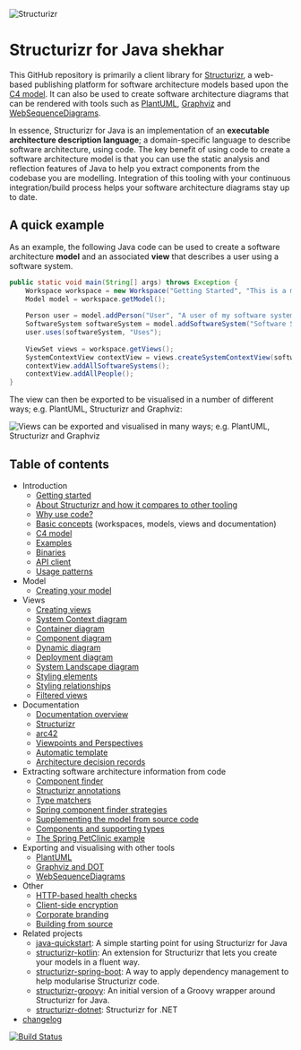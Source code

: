 ![Structurizr](docs/images/structurizr-banner.png)

# Structurizr for Java shekhar

This GitHub repository is primarily a client library for [Structurizr](https://structurizr.com), a web-based publishing platform for software architecture models based upon the [C4 model](https://c4model.com). It can also be used to create software architecture diagrams that can be rendered with tools such as  [PlantUML](docs/plantuml.md), [Graphviz](docs/graphviz-and-dot.md) and [WebSequenceDiagrams](docs/websequencediagrams.md).

In essence, Structurizr for Java is an implementation of an __executable architecture description language__; a domain-specific language to describe software architecture, using code. The key benefit of using code to create a software architecture model is that you can use the static analysis and reflection features of Java to help you extract components from the codebase you are modelling. Integration of this tooling with your continuous integration/build process helps your software architecture diagrams stay up to date.

## A quick example

As an example, the following Java code can be used to create a software architecture __model__ and an associated __view__ that describes a user using a software system.

```java
public static void main(String[] args) throws Exception {
    Workspace workspace = new Workspace("Getting Started", "This is a model of my software system.");
    Model model = workspace.getModel();
    
    Person user = model.addPerson("User", "A user of my software system.");
    SoftwareSystem softwareSystem = model.addSoftwareSystem("Software System", "My software system.");
    user.uses(softwareSystem, "Uses");
    
    ViewSet views = workspace.getViews();
    SystemContextView contextView = views.createSystemContextView(softwareSystem, "SystemContext", "An example of a System Context diagram.");
    contextView.addAllSoftwareSystems();
    contextView.addAllPeople();
}
```

The view can then be exported to be visualised in a number of different ways; e.g. PlantUML, Structurizr and Graphviz:

![Views can be exported and visualised in many ways; e.g. PlantUML, Structurizr and Graphviz](docs/images/readme-1.png)

## Table of contents

* Introduction
    * [Getting started](docs/getting-started.md)
    * [About Structurizr and how it compares to other tooling](https://structurizr.com/help/about)
    * [Why use code?](https://structurizr.com/help/why-use-code)
    * [Basic concepts](https://structurizr.com/help/concepts) (workspaces, models, views and documentation)
    * [C4 model](https://c4model.com)
    * [Examples](https://structurizr.com/help/examples)
    * [Binaries](docs/binaries.md)
    * [API client](docs/api-client.md)
    * [Usage patterns](docs/usage-patterns.md)
* Model
	* [Creating your model](docs/model.md)
* Views
	* [Creating views](docs/views.md)
    * [System Context diagram](docs/system-context-diagram.md)
    * [Container diagram](docs/container-diagram.md)
    * [Component diagram](docs/component-diagram.md)
    * [Dynamic diagram](docs/dynamic-diagram.md)
    * [Deployment diagram](docs/deployment-diagram.md)
    * [System Landscape diagram](docs/system-landscape-diagram.md)
    * [Styling elements](docs/styling-elements.md)
    * [Styling relationships](docs/styling-relationships.md)
    * [Filtered views](docs/filtered-views.md)
* Documentation
    * [Documentation overview](docs/documentation.md)
    * [Structurizr](docs/documentation-structurizr.md)
    * [arc42](docs/documentation-arc42.md)
    * [Viewpoints and Perspectives](docs/documentation-viewpoints-and-perspectives.md)
    * [Automatic template](docs/documentation-automatic.md)
    * [Architecture decision records](docs/decisions.md)
* Extracting software architecture information from code
    * [Component finder](docs/component-finder.md)
    * [Structurizr annotations](docs/structurizr-annotations.md)
    * [Type matchers](docs/type-matchers.md)
    * [Spring component finder strategies](docs/spring-component-finder-strategies.md)
    * [Supplementing the model from source code](docs/supplementing-from-source-code.md)
    * [Components and supporting types](docs/supporting-types.md)
    * [The Spring PetClinic example](docs/spring-petclinic.md)
* Exporting and visualising with other tools
    * [PlantUML](docs/plantuml.md)
    * [Graphviz and DOT](docs/graphviz-and-dot.md)
    * [WebSequenceDiagrams](docs/websequencediagrams.md)
* Other
	* [HTTP-based health checks](docs/health-checks.md)
    * [Client-side encryption](docs/client-side-encryption.md)
    * [Corporate branding](docs/corporate-branding.md)
    * [Building from source](docs/building.md)
* Related projects
    * [java-quickstart](https://github.com/structurizr/java-quickstart): A simple starting point for using Structurizr for Java
    * [structurizr-kotlin](https://github.com/Catalysts/structurizr-extensions/tree/master/structurizr-kotlin): An extension for Structurizr that lets you create your models in a fluent way.
    * [structurizr-spring-boot](https://github.com/Catalysts/structurizr-extensions/tree/master/structurizr-spring-boot): A way to apply dependency management to help modularise Structurizr code.
    * [structurizr-groovy](https://github.com/tidyjava/structurizr-groovy): An initial version of a Groovy wrapper around Structurizr for Java.
    * [structurizr-dotnet](https://github.com/structurizr/dotnet): Structurizr for .NET
* [changelog](docs/changelog.md)

[![Build Status](https://travis-ci.org/structurizr/java.svg?branch=master)](https://travis-ci.org/structurizr/java)

